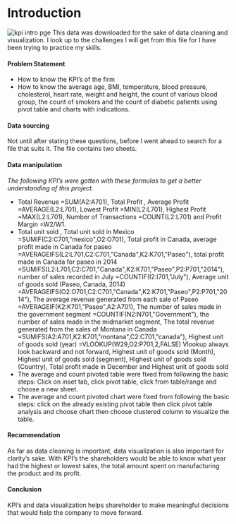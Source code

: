 # Introduction
![kpi intro pge](https://github.com/kokolet12/Formulated-kokolet/assets/155350323/9be9a181-e72a-43f0-ad12-e0a1f9926e76)
This data was downloaded for the sake of data cleaning and visualization. I look up to the challenges I will get from this file for I have been trying to practice my skills.
#### Problem Statement
-	How to know the KPI’s of the firm 
-	How to know the average age, BMI, temperature, blood pressure, cholesterol, heart rate, weight and height, the count of various blood group, the count of smokers and the count of diabetic patients using pivot table and charts with indications.
#### Data sourcing
Not until after stating these questions, before I went ahead to search for a file that suits it. The file contains two sheets.
#### Data manipulation
*The following KPI’s were gotten with these formulas to get a better understanding of this project.*
-	Total Revenue =SUM(A2:A701), Total Profit , Average Profit =AVERAGE(L2:L701), Lowest Profit =MIN(L2:L701), Highest Profit =MAX(L2:L701), Number of Transactions =COUNT(L2:L701) and Profit Margin =W2/W1.
-	Total unit sold , Total unit sold in Mexico =SUMIF(C2:C701,"mexico",O2:O701), Total profit in Canada, average profit made in Canada for paseo =AVERAGEIFS(L2:L701,C2:C701,"Canada",K2:K701,"Paseo"), total profit made in Canada for paseo in 2014 =SUMIFS(L2:L701,C2:C701,"Canada",K2:K701,"Paseo",P2:P701,"2014"), number of sales recorded in July =COUNTIF(I2:I701,"July"), Average unit of goods sold (Paseo, Canada, 2014) =AVERAGEIFS(O2:O701,C2:C701,"Canada",K2:K701,"Paseo",P2:P701,"2014"), The average revenue generated from each sale of Paseo =AVERAGEIF(K2:K701,"Paseo",A2:A701), The number of sales made in the government segment =COUNTIF(N2:N701,"Government"), the number of sales made in the midmarket segment, The total revenue generated from the sales of Montana in Canada =SUMIFS(A2:A701,K2:K701,"montana",C2:C701,"canada"), Highest unit of goods sold (year) =VLOOKUP(W29,O2:P701,2,FALSE) Vlookup always look backward and not forward, Highest unit of goods sold (Month), Highest unit of goods sold (segment), Highest unit of goods sold (Country), Total profit made in December and Highest unit of goods sold
-	The average and count pivoted table were fixed from following the basic steps: Click on inset tab, click pivot table, click from table/range and choose a new sheet.
-	The average and count pivoted chart were fixed from following the basic steps: click on the already existing pivot table then click pivot table analysis and choose chart then choose clustered column to visualize the table. 
#### Recommendation
As far as data cleaning is important, data visualization is also important for clarity’s sake. With KPI’s the shareholders would be able to know what year had the highest or lowest sales, the total amount spent on manufacturing the product and its profit.
#### Conclusion
KPI’s and data visualization helps shareholder to make meaningful decisions that would help the company to move forward.
